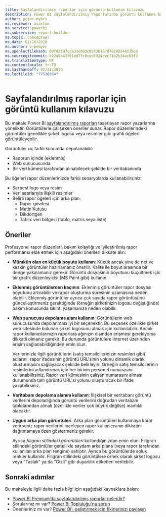```yaml
---
title: Sayfalandırılmış raporlar için görüntü kullanım kılavuzu
description: Power BI sayfalandırılmış raporlarında görüntü kullanma hakkında kılavuz.
author: peter-myers
ms.reviewer: asaxton
ms.service: powerbi
ms.subservice: report-builder
ms.topic: conceptual
ms.date: 02/16/2020
ms.author: v-pemyer
ms.openlocfilehash: 09fd2197cca31e083c0242b187d7e242244235eb
ms.sourcegitcommit: b22a9a43f61ed7fc0ced1924eec71b2534ac63f3
ms.translationtype: HT
ms.contentlocale: tr-TR
ms.lasthandoff: 02/21/2020
ms.locfileid: "77530384"
---
```

# <a name="image-use-guidance-for-paginated-reports"></a>Sayfalandırılmış raporlar için görüntü kullanım kılavuzu

Bu makale Power BI [sayfalandırılmış raporları](../paginated-reports-report-builder-power-bi.md) tasarlayan rapor yazarlarına yöneliktir. Görüntülerle çalışırken öneriler sunar. Rapor düzenlerindeki görüntüler genellikle şirket logosu veya resimler gibi grafik öğeleri görüntüleyebilir.

Görüntüler üç farklı konumda depolanabilir:

- Raporun içinde (eklenmiş)
- Web sunucusunda
- Bir veri kümesi tarafından alınabilecek şekilde bir veritabanında

Bu öğeleri rapor düzenlerinizde farklı senaryolarda kullanabilirsiniz:

- Serbest logo veya resim
- Veri satırlarıyla ilişkili resimler
- Belirli rapor öğeleri için arka plan:
  - Rapor gövdesi
  - Metin Kutusu
  - Dikdörtgen
  - Tablix veri bölgesi (tablo, matris veya liste)

## <a name="suggestions"></a>Öneriler

Profesyonel rapor düzenleri, bakım kolaylığı ve iyileştirilmiş rapor performansı elde etmek için aşağıdaki önerileri dikkate alın:

- **Mümkün olan en küçük boyutu kullanın**: Küçük ancak yine de net ve keskin görüntüler hazırlamanız önerilir. Kalite ile boyut arasında bir denge yakalamanız gerekir. Görüntü dosyasının boyutunu küçültmek için bir grafik düzenleyicisi (MS Paint gibi) kullanın.
- **Eklenmiş görüntülerden kaçının**: Eklenmiş görüntüler rapor dosyası boyutunu artırabilir ve rapor oluşturma süresinin uzamasına neden olabilir. Eklenmiş görüntüler ayrıca çok sayıda rapor görüntüsünü güncelleştirmeniz gerektiğinde (örneğin şirketinizin logosu değiştiğinde) bakım konusunda sıkıntı yaşamanıza neden olabilir.
- **Web sunucusu depolama alanı kullanın**: Görüntülerin web sunucusunda depolanması iyi bir seçenektir. Bu seçenek özellikle şirket web sitesinde bulunan şirket logosunu almak için kullanılabilir. Ancak rapor kullanıcılarınızın raporlara ağınızın dışından erişmesi gerekiyorsa dikkatli olmanız gerekir. Bu durumda görüntülere internet üzerinden erişim sağlanabildiğinden emin olun.

    Verilerinizle ilgili görüntülerin (satış temsilcilerinizin resimleri gibi) adlarını, rapor ifadesinin görüntü URL'sinin yolunu dinamik olarak oluşturmasını sağlayacak şekilde belirleyin. Örneğin satış temsilcilerinin resimlerini adlandırmak için her birinin personel numarasını kullanabilirsiniz. Rapor veri kümesinin çalışan numarasını alması durumunda tam görüntü URL'si yolunu oluşturacak bir ifade yazabilirsiniz.
- **Veritabanı depolama alanını kullanın**: İlişkisel bir veritabanı görüntü verilerini depoladığında görüntü verilerini doğrudan veritabanı tablolarından almak (özellikle veriler çok büyük değilse) mantıklı olacaktır.
- **Uygun arka plan görüntüleri**: Arka plan görüntüleri kullanmaya karar verirseniz rapor verilerini inceleyen rapor kullanıcısının dikkatini dağıtmamaya özen göstermeniz gerekir. 

    Ayrıca _filigran stilindeki görüntüleri_ kullandığınızdan emin olun. Filigran stilindeki görüntüler genellikle saydam arka plana (veya rapor tarafından kullanılan arka plan rengine) sahiptir. Ayrıca bu görüntülerde soluk renkler kullanılır. Filigran stilindeki görüntülere örnek olarak şirket logosu veya "Taslak" ya da "Gizli" gibi duyarlılık etiketleri verilebilir.

## <a name="next-steps"></a>Sonraki adımlar

Bu makaleyle ilgili daha fazla bilgi için aşağıdaki kaynaklara bakın:

- [Power BI Premium’da sayfalandırılmış raporlar nelerdir?](../paginated-reports-report-builder-power-bi.md)
- Sorularınız mı var? [Power BI Topluluğu'na sorun](https://community.powerbi.com/)
- Önerileriniz mi var? [Power BI'ı geliştirmek için fikirlerinizi paylaşın](https://ideas.powerbi.com/)
